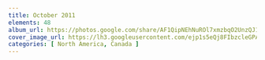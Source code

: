 ```yaml
---
title: October 2011
elements: 48
album_url: https://photos.google.com/share/AF1QipNEhNuROl7xmzbqO2UnzQJ16ryyKpx0rYPUOIJry_ww8c8KxrjdbW1NBnvgYMVYsA?key=M0VUQzRYbEt5ZWVOMlp6cEp4VWk2cWtiSnhtd3Bn
cover_image_url: https://lh3.googleusercontent.com/ejp1s5eQj8FIbzcleGPAC7paESyfYK_JydGUPBea6xboW9xNWrIG_baVyic1tnwHM57rbC_IbflmqwyNS3ovyDBg4hevEedHjuzZkGrQGdd_ADvpWl08Gg2i5Ypmm5M-G6SE4BbHeJb5jeA-TCPSzmNdwZYrs9ietUQ7GKBIgYqcknDnAtxyq2ZAYMHQ8rNfDm98SMgisdCpAusodsloITI6z2d3w4rE3oRow83AeNQkv2GByM184vZcLQgPV88LzjTWkyPEChnG5NyKk-v8TzDlZLTqJB99DUsNCYpfiUQdYr-Lz5-m0fUoBu5gNNd9cbul9Fk42-TXMfSu9sbGmMKeXkltz8wEdwq91v-N0HTiSdOxm7wuwoG8TdSUT8C2x6CJaKQzpUIdAI7T9HlEKt9UlArjWnHIX-7JdsmazPhkrjoFjM-bm7oMToHmkEnHOozYvKF-Rd8N3pTD4E0OdNXIMtXWmXG6gDYJukZLAAbAeizHFwLtvEvY7YPh7VPCj4dS28GmGozVwXE75RwakdyC6r0M9VbSdclYXCDIhmNR78MAR4F3-VyqvTL-V7vMNp4EWHiiRsvVuYQHREjm4wLgzW87AEVkkgXkzTWjisQwpFCe8tElJm4GBfDqLABF0sLsZDYPxSourD4FLEiTxnD2=s195-p-k-no
categories: [ North America, Canada ]
---
```

